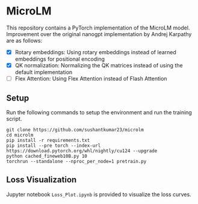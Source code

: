 # MicroLM

This repository contains a PyTorch implementation of the MicroLM model. Improvement over the original nanogpt implementation by Andrej Karpathy are as follows:

- [x] Rotary embeddings: Using rotary embeddings instead of learned embeddings for positional encoding
- [x] QK normalization: Normalizing the QK matrices instead of using the default implementation
- [ ] Flex Attention: Using Flex Attention instead of Flash Attention

## Setup

Run the following commands to setup the environment and run the training script.

```
git clone https://github.com/sushantkumar23/microlm
cd microlm
pip install -r requirements.txt
pip install --pre torch --index-url https://download.pytorch.org/whl/nightly/cu124 --upgrade
python cached_fineweb10B.py 10
torchrun --standalone --nproc_per_node=1 pretrain.py
```

## Loss Visualization

Jupyter notebook `Loss_Plot.ipynb` is provided to visualize the loss curves.
